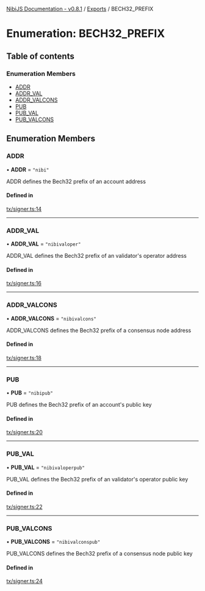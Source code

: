 [NibiJS Documentation - v0.8.1](../intro.md) / [Exports](../modules.md) / BECH32\_PREFIX

# Enumeration: BECH32\_PREFIX

## Table of contents

### Enumeration Members

- [ADDR](BECH32_PREFIX.md#addr)
- [ADDR\_VAL](BECH32_PREFIX.md#addr_val)
- [ADDR\_VALCONS](BECH32_PREFIX.md#addr_valcons)
- [PUB](BECH32_PREFIX.md#pub)
- [PUB\_VAL](BECH32_PREFIX.md#pub_val)
- [PUB\_VALCONS](BECH32_PREFIX.md#pub_valcons)

## Enumeration Members

### ADDR

• **ADDR** = ``"nibi"``

ADDR defines the Bech32 prefix of an account address

#### Defined in

[tx/signer.ts:14](https://github.com/NibiruChain/ts-sdk/blob/d8a9441/packages/nibijs/src/tx/signer.ts#L14)

___

### ADDR\_VAL

• **ADDR\_VAL** = ``"nibivaloper"``

ADDR_VAL defines the Bech32 prefix of an validator's operator address

#### Defined in

[tx/signer.ts:16](https://github.com/NibiruChain/ts-sdk/blob/d8a9441/packages/nibijs/src/tx/signer.ts#L16)

___

### ADDR\_VALCONS

• **ADDR\_VALCONS** = ``"nibivalcons"``

ADDR_VALCONS defines the Bech32 prefix of a consensus node address

#### Defined in

[tx/signer.ts:18](https://github.com/NibiruChain/ts-sdk/blob/d8a9441/packages/nibijs/src/tx/signer.ts#L18)

___

### PUB

• **PUB** = ``"nibipub"``

PUB defines the Bech32 prefix of an account's public key

#### Defined in

[tx/signer.ts:20](https://github.com/NibiruChain/ts-sdk/blob/d8a9441/packages/nibijs/src/tx/signer.ts#L20)

___

### PUB\_VAL

• **PUB\_VAL** = ``"nibivaloperpub"``

PUB_VAL defines the Bech32 prefix of an validator's operator public key

#### Defined in

[tx/signer.ts:22](https://github.com/NibiruChain/ts-sdk/blob/d8a9441/packages/nibijs/src/tx/signer.ts#L22)

___

### PUB\_VALCONS

• **PUB\_VALCONS** = ``"nibivalconspub"``

PUB_VALCONS defines the Bech32 prefix of a consensus node public key

#### Defined in

[tx/signer.ts:24](https://github.com/NibiruChain/ts-sdk/blob/d8a9441/packages/nibijs/src/tx/signer.ts#L24)

